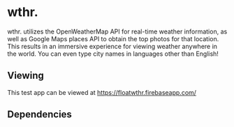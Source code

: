 # wthr.
wthr. utilizes the OpenWeatherMap API for real-time weather information, as well as Google Maps places API to obtain the top photos for that location. This results in an immersive experience for viewing weather anywhere in the world. You can even type city names in languages other than English!

## Viewing
This test app can be viewed at https://floatwthr.firebaseapp.com/

## Dependencies
